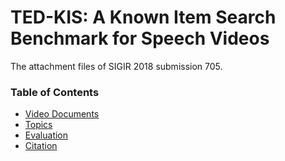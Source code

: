 # TED-KIS: A Known Item Search Benchmark for Speech Videos
The attachment files of SIGIR 2018 submission 705.  


### Table of Contents
- <a href='#video_documents'>Video Documents</a>
- <a href='#topics'>Topics</a>
- <a href='#evaluation'>Evaluation</a>
- <a href='#citation'>Citation</a>

